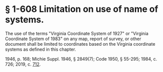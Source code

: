 # § 1-608 Limitation on use of name of systems.

<p>The use of the terms "Virginia Coordinate System of 1927" or "Virginia Coordinate System of 1983" on any map, report of survey, or other document shall be limited to coordinates based on the Virginia coordinate systems as defined in this chapter.</p><p>1946, p. 168; Michie Suppl. 1946, § 2849(7); Code 1950, § 55-295; 1984, c. 726; 2019, c. <a href='http://lis.virginia.gov/cgi-bin/legp604.exe?191+ful+CHAP0712'>712</a>.</p>